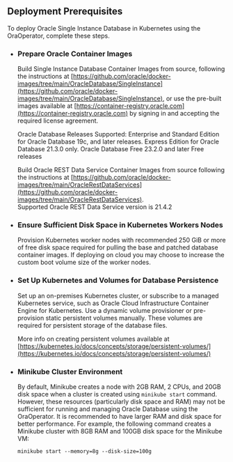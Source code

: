 ## Deployment Prerequisites
To deploy Oracle Single Instance Database in Kubernetes using the OraOperator, complete these steps. 

* ### Prepare Oracle Container Images

  Build Single Instance Database Container Images from source, following the instructions at [https://github.com/oracle/docker-images/tree/main/OracleDatabase/SingleInstance](https://github.com/oracle/docker-images/tree/main/OracleDatabase/SingleInstance), or
  use the pre-built images available at [https://container-registry.oracle.com](https://container-registry.oracle.com) by signing in and accepting the required license agreement.

  Oracle Database Releases Supported: Enterprise and Standard Edition for Oracle Database 19c, and later releases. Express Edition for Oracle Database 21.3.0  only. Oracle Database Free 23.2.0 and later Free releases
  
  Build Oracle REST Data Service Container Images from source following the instructions at [https://github.com/oracle/docker-images/tree/main/OracleRestDataServices](https://github.com/oracle/docker-images/tree/main/OracleRestDataServices).     
  Supported Oracle REST Data Service version is 21.4.2

* ### Ensure Sufficient Disk Space in Kubernetes Workers Nodes 

  Provision Kubernetes worker nodes with recommended 250 GiB or more of free disk space required for pulling the base and patched database container images. If deploying on cloud you may choose to increase the custom boot volume size of the worker nodes. 

* ### Set Up Kubernetes and Volumes for Database Persistence

  Set up an on-premises Kubernetes cluster, or subscribe to a managed Kubernetes service, such as Oracle Cloud Infrastructure Container Engine for Kubernetes. Use a dynamic volume provisioner or pre-provision static persistent volumes manually. These volumes are required for persistent storage of the database files.

  More info on creating persistent volumes available at [https://kubernetes.io/docs/concepts/storage/persistent-volumes/](https://kubernetes.io/docs/concepts/storage/persistent-volumes/)

* ### Minikube Cluster Environment
  
  By default, Minikube creates a node with 2GB RAM, 2 CPUs, and 20GB disk space when a cluster is created using `minikube start` command. However, these resources (particularly disk space and RAM) may not be sufficient for running and managing Oracle Database using the OraOperator. It is recommended to have larger RAM and disk space for better performance. For example, the following command creates a Minikube cluster with 8GB RAM and 100GB disk space for the Minikube VM:
  
  ```
  minikube start --memory=8g --disk-size=100g
  ```

